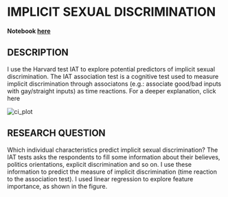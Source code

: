 # IMPLICIT SEXUAL DISCRIMINATION
**Notebook [here](https://github.com/tommella90/Predicting-sexual-discrimination/blob/main/analysis.ipynb)**

## DESCRIPTION
I use the Harvard test IAT to explore potential predictors of implicit sexual discrimination. The IAT association test is a cognitive test used to measure implicit discrimination through associatons (e.g.: associate good/bad inputs with gay/straight inputs) as time reactions. For a deeper explanation, click here

![ci_plot](https://user-images.githubusercontent.com/66441052/217927950-55faf72e-0cb7-4fad-8db5-b116f810902e.jpeg)

## RESEARCH QUESTION
Which individual characteristics predict implicit sexual discrimination? The IAT tests asks the respondents to fill some information about their believes, politics orientations, explicit discrimination and so on. I use these information to predict the measure of implicit discrimination (time reaction to the association test).
I used linear regression to explore feature importance, as shown in the figure. 



